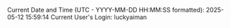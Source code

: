 Current Date and Time (UTC - YYYY-MM-DD HH:MM:SS formatted): 2025-05-12 15:59:14
Current User's Login: luckyaiman

